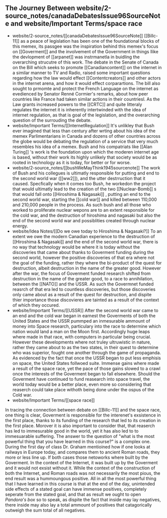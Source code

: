## The Journey Between website/2-source_notes/canadaDebatesIssue96SourceNote and website/Important Terms/space race
- website/2-source_notes/[[canadaDebatesIssue96SourceNote]]
[[Billc-11]] as a peace of legislation has been one of the foundational blocks of this memex, its passgee was the inspiration behind this memex's focus on [[Goverment]] and the involvement of the Government in things llike the devlopment of [[arpanet]] was instrmanetla in buidling the overarching strucutre of this work.  The debate in the Senate of Canada on  the Bill which seeks to promote [[Canadiancontent]] on the internet in a similar manner to TV and Radio, raised some important questions regarding how the law would effect [[Contentcreators]] and other actors in the internet arena, and how it would effect corparartions.  The bill also sought to prmomte and protect the French Language on the internet as evedienced by Senator Renné Cormier's remarks, about how peer countries like France had taken similar actions in their countriesl. As the Law grants increased powers to the [[CRTC]] and quite litteraly regulates the internet it is inherently intertwinded with the idea of internet regulation, as that is goal of the legislation, and the overarching question of the surrouding the debate. 
- website/Important Terms/[[InternetRegulation]] 
It's unlikley that Bush ever imagined that less than century after wrting about his idea of the memex Parlimentarians in Canada and dozens of other countries across the globe would be debating the regulation of a service that very much resembles his idea of a memex. Bush and his compatriats like [[Alan Turing]] 's work is the foundation upon which the moderen internet age is based, without their work its highly unlikely that society would be as rooted in technology as it is today, for better or for worse.  
- website/2-source_notes/[[bushWeMayThink1945sourcenote]] 
The work of Bush and his collegues is ultimatly responsible for putting and end to the second world war ([[ww2]]), and the utter destrruction that it caused. Specfically when it comes too Bush, he workedon the project that would ultimatly lead to the creation of the two [[Nuclear-Bomb]] s that would fall onto [[Hiroshima & Nagasaki]] , putting an end to the second world war, starting the [[cold war]] and killed between 110,000 and 210,000 people in the process.  As such bush and all those who worked to proliferate nuclear wepons are to an extent responsible for the cold war, and the destruction of hiroshima and nagasaki but also the end of the second world war and possiblities created through nuclear energy. 
- website/Idea Notes/[[Do we owe today to Hiroshima & Nagasaki?]] 
To an extent we owe the modern Canadian experience to the destruction of [[Hiroshima & Nagasaki]] and the end of the second world war, there is no way that technology would be where it is today without the discoveries that came about thanks to Goverment funding during the second world, however the positive discoveries of that era where not the goal of the funding, rather they where the bi-product of the quest for destruction, albeit destruction in the name of the greater good. However after the war, the focus of Goverment funded research shifted from destruction in the name of the greater good, to a race to annihilation, between the [[NATO]] and the USSR. As such the Govermnet funded reasrch of that era led to countless  discoveries, but those discoveries only came about as a result of the quest for destruction, and dispite thier importance those discovieres are tainted as a result of the context of which they occured.  
- website/Important Terms/[[USSR]]
After the second world war came to an end and the cold war began in earnest the Goverments of both the United States and the USSR pummped an inmesurable ammount of money into Space research, particulary into the race to determine which nation would land a man on the Moon first. Accordingly huge leaps where made in that race, with computers in particular being crucial. However these developments where not truley ultruwistic in nature, rather they came about to as the two states, in their quest to determine who was superior, fought one another through the game of propaganda. As evidenced by the fact that once the USSR began to put less emphisis on space, the United States follwoed suite.  Immense gains where made a result of the space race, yet the pace of those gains slowed to a crawl once the interests of the Goverment began to fall elsewhere. Should the Goverment have continued to fund reasearch into space travel, the world today would be a better place, even more so considering that reaserch could take place withoth being done under the ospus of the Cold war.  
- website/Important Terms/[[space race]] 

In tracing the connection between debate on [[Billc-11]] and the space race, one thing is clear,  Goverment is responsible for the interenet's exsistence in the first place, thanks to its funding of the research that led to its creation in the first place. Morover it is also important to consider that, that reaserch has led to immesurable good in the world, yet it has also led to to immesuarable suffering. The answer to the question of  "what is the most powerful thing that you have learned in this course?" is a complex one. During the first day of class Dr. Graham mentioined how if one looks at railways in Europe today, and compares them to ancient Roman roads, they more or less line up. If both cases those netoworks where built by the Goverment.  In the context of the Internet, it was built up by the Goverment and it would not exsist without it. While the context of the construction of both the Internet, and Roman roads was not necessarily the most pious, the end result was a hummoungous positive. All in all the most powerful thing that I have learned in this course is that at the end of the day, unintended side effects of a stated goal can have immense positives, completely seperate from the stated goal, and that as result we ought to open *Pandora's box* so to speak, as dispite the fact that inside may lay negatives, there inside may also lay a total ammount of positives that catagorically outweigh the sum total of all negatives. 